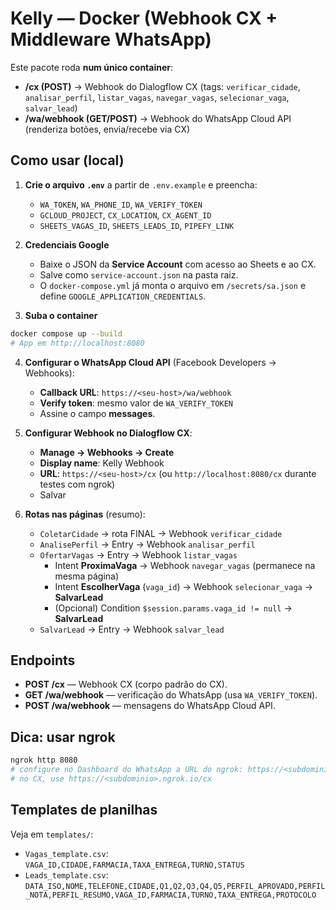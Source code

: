 # Kelly — Docker (Webhook CX + Middleware WhatsApp)

Este pacote roda **num único container**:
- **/cx (POST)** → Webhook do Dialogflow CX (tags: `verificar_cidade`, `analisar_perfil`, `listar_vagas`, `navegar_vagas`, `selecionar_vaga`, `salvar_lead`)
- **/wa/webhook (GET/POST)** → Webhook do WhatsApp Cloud API (renderiza botões, envia/recebe via CX)

## Como usar (local)

1) **Crie o arquivo `.env`** a partir de `.env.example` e preencha:
   - `WA_TOKEN`, `WA_PHONE_ID`, `WA_VERIFY_TOKEN`
   - `GCLOUD_PROJECT`, `CX_LOCATION`, `CX_AGENT_ID`
   - `SHEETS_VAGAS_ID`, `SHEETS_LEADS_ID`, `PIPEFY_LINK`

2) **Credenciais Google**  
   - Baixe o JSON da **Service Account** com acesso ao Sheets e ao CX.  
   - Salve como `service-account.json` na pasta raiz.  
   - O `docker-compose.yml` já monta o arquivo em `/secrets/sa.json` e define `GOOGLE_APPLICATION_CREDENTIALS`.

3) **Suba o container**
```bash
docker compose up --build
# App em http://localhost:8080
```

4) **Configurar o WhatsApp Cloud API** (Facebook Developers → Webhooks):
   - **Callback URL**: `https://<seu-host>/wa/webhook`
   - **Verify token**: mesmo valor de `WA_VERIFY_TOKEN`
   - Assine o campo **messages**.

5) **Configurar Webhook no Dialogflow CX**:
   - **Manage → Webhooks → Create**
   - **Display name**: Kelly Webhook
   - **URL**: `https://<seu-host>/cx` (ou `http://localhost:8080/cx` durante testes com ngrok)
   - Salvar

6) **Rotas nas páginas** (resumo):
   - `ColetarCidade` → rota FINAL → Webhook `verificar_cidade`
   - `AnalisePerfil` → Entry → Webhook `analisar_perfil`
   - `OfertarVagas` → Entry → Webhook `listar_vagas`
     - Intent **ProximaVaga** → Webhook `navegar_vagas` (permanece na mesma página)
     - Intent **EscolherVaga** (`vaga_id`) → Webhook `selecionar_vaga` → **SalvarLead**
     - (Opcional) Condition `$session.params.vaga_id != null` → **SalvarLead**
   - `SalvarLead` → Entry → Webhook `salvar_lead`

## Endpoints
- **POST /cx** — Webhook CX (corpo padrão do CX).
- **GET /wa/webhook** — verificação do WhatsApp (usa `WA_VERIFY_TOKEN`).
- **POST /wa/webhook** — mensagens do WhatsApp Cloud API.

## Dica: usar ngrok
```bash
ngrok http 8080
# configure no Dashboard do WhatsApp a URL do ngrok: https://<subdominio>.ngrok.io/wa/webhook
# no CX, use https://<subdominio>.ngrok.io/cx
```

## Templates de planilhas
Veja em `templates/`:
- `Vagas_template.csv`: `VAGA_ID,CIDADE,FARMACIA,TAXA_ENTREGA,TURNO,STATUS`
- `Leads_template.csv`: `DATA_ISO,NOME,TELEFONE,CIDADE,Q1,Q2,Q3,Q4,Q5,PERFIL_APROVADO,PERFIL_NOTA,PERFIL_RESUMO,VAGA_ID,FARMACIA,TURNO,TAXA_ENTREGA,PROTOCOLO`

